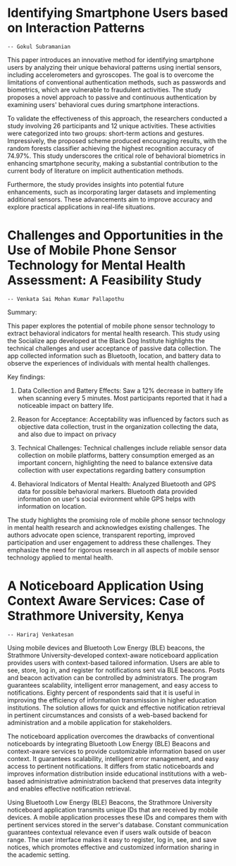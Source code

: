 # Identifying Smartphone Users based on Interaction Patterns
`-- Gokul Subramanian`

This paper introduces an innovative method for identifying smartphone users by analyzing their unique behavioral patterns using inertial sensors, including accelerometers and gyroscopes. The goal is to overcome the limitations of conventional authentication methods, such as passwords and biometrics, which are vulnerable to fraudulent activities. The study proposes a novel approach to passive and continuous authentication by examining users' behavioral cues during smartphone interactions.

To validate the effectiveness of this approach, the researchers conducted a study involving 26 participants and 12 unique activities. These activities were categorized into two groups: short-term actions and gestures. Impressively, the proposed scheme produced encouraging results, with the random forests classifier achieving the highest recognition accuracy of 74.97%. This study underscores the critical role of behavioral biometrics in enhancing smartphone security, making a substantial contribution to the current body of literature on implicit authentication methods.

Furthermore, the study provides insights into potential future enhancements, such as incorporating larger datasets and implementing additional sensors. These advancements aim to improve accuracy and explore practical applications in real-life situations.


# Challenges and Opportunities in the Use of Mobile Phone Sensor Technology for Mental Health Assessment: A Feasibility Study
`-- Venkata Sai Mohan Kumar Pallapothu`

Summary:

This paper explores the potential of mobile phone sensor technology to extract behavioral indicators for mental health research. This study using the Socialize app developed at the Black Dog Institute highlights the technical challenges and user acceptance of passive data collection. The app collected information such as Bluetooth, location, and battery  data to observe the experiences of individuals with mental health challenges.

Key findings:

1. Data Collection and Battery Effects:
  Saw a 12% decrease in battery life when scanning every 5 minutes. Most participants reported that it had a noticeable impact on battery life.
   
2. Reason for Acceptance:
   Acceptability was influenced by factors such as objective data collection, trust in the organization collecting the data, and also due to impact on privacy

3. Technical Challenges:
   Technical challenges include reliable sensor data collection on mobile platforms, battery consumption emerged as an important concern, highlighting the need to balance extensive data collection with user expectations regarding battery consumption

4. Behavioral Indicators of Mental Health:
   Analyzed Bluetooth and GPS data for possible behavioral markers. Bluetooth data provided information on user's social evironment while GPS helps with information on location.

The study highlights the promising role of mobile phone sensor technology in mental health research and acknowledges existing challenges. The authors advocate open science, transparent reporting, improved participation and user engagement to address these challenges. They emphasize the need for rigorous research in all aspects of mobile sensor technology applied to mental health.

# A Noticeboard Application Using Context Aware Services: Case of Strathmore University, Kenya

`-- Hariraj Venkatesan`

Using mobile devices and Bluetooth Low Energy (BLE) beacons, the Strathmore University-developed context-aware noticeboard application provides users with context-based tailored information. Users are able to see, store, log in, and register for notifications sent via BLE beacons. Posts and beacon activation can be controlled by administrators. The program guarantees scalability, intelligent error management, and easy access to notifications. Eighty percent of respondents said that it is useful in improving the efficiency of information transmission in higher education institutions. The solution allows for quick and effective notification retrieval in pertinent circumstances and consists of a web-based backend for administration and a mobile application for stakeholders.

The noticeboard application overcomes the drawbacks of conventional noticeboards by integrating Bluetooth Low Energy (BLE) Beacons and context-aware services to provide customizable information based on user context. It guarantees scalability, intelligent error management, and easy access to pertinent notifications. It differs from static noticeboards and improves information distribution inside educational institutions with a web-based administrative administration backend that preserves data integrity and enables effective notification retrieval.

Using Bluetooth Low Energy (BLE) Beacons, the Strathmore University noticeboard application transmits unique IDs that are received by mobile devices. A mobile application processes these IDs and compares them with pertinent services stored in the server's database. Constant communication guarantees contextual relevance even if users walk outside of beacon range. The user interface makes it easy to register, log in, see, and save notices, which promotes effective and customized information sharing in the academic setting.
